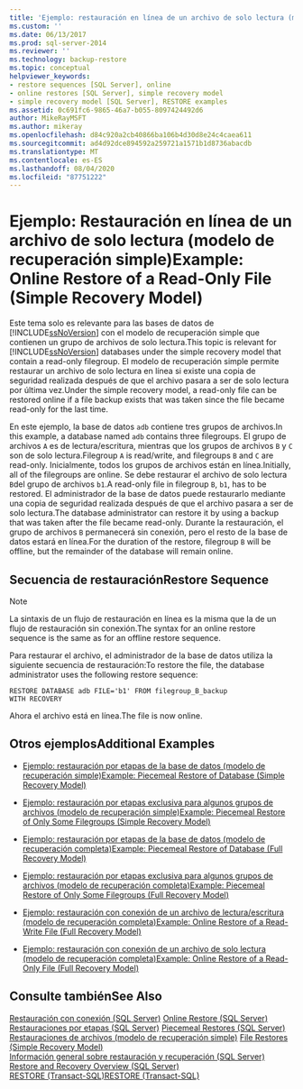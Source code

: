 ```yaml
---
title: 'Ejemplo: restauración en línea de un archivo de solo lectura (modelo de recuperación simple) | Microsoft Docs'
ms.custom: ''
ms.date: 06/13/2017
ms.prod: sql-server-2014
ms.reviewer: ''
ms.technology: backup-restore
ms.topic: conceptual
helpviewer_keywords:
- restore sequences [SQL Server], online
- online restores [SQL Server], simple recovery model
- simple recovery model [SQL Server], RESTORE examples
ms.assetid: 0c691fc6-9865-46a7-b055-8097424492d6
author: MikeRayMSFT
ms.author: mikeray
ms.openlocfilehash: d84c920a2cb40866ba106b4d30d8e24c4caea611
ms.sourcegitcommit: ad4d92dce894592a259721a1571b1d8736abacdb
ms.translationtype: MT
ms.contentlocale: es-ES
ms.lasthandoff: 08/04/2020
ms.locfileid: "87751222"
---
```

# <a name="example-online-restore-of-a-read-only-file-simple-recovery-model"></a><span data-ttu-id="fd3f5-102">Ejemplo: Restauración en línea de un archivo de solo lectura (modelo de recuperación simple)</span><span class="sxs-lookup"><span data-stu-id="fd3f5-102">Example: Online Restore of a Read-Only File (Simple Recovery Model)</span></span>
  <span data-ttu-id="fd3f5-103">Este tema solo es relevante para las bases de datos de [!INCLUDE[ssNoVersion](../../includes/ssnoversion-md.md)] con el modelo de recuperación simple que contienen un grupo de archivos de solo lectura.</span><span class="sxs-lookup"><span data-stu-id="fd3f5-103">This topic is relevant for [!INCLUDE[ssNoVersion](../../includes/ssnoversion-md.md)] databases under the simple recovery model that contain a read-only filegroup.</span></span> <span data-ttu-id="fd3f5-104">El modelo de recuperación simple permite restaurar un archivo de solo lectura en línea si existe una copia de seguridad realizada después de que el archivo pasara a ser de solo lectura por última vez.</span><span class="sxs-lookup"><span data-stu-id="fd3f5-104">Under the simple recovery model, a read-only file can be restored online if a file backup exists that was taken since the file became read-only for the last time.</span></span>  
  
 <span data-ttu-id="fd3f5-105">En este ejemplo, la base de datos `adb` contiene tres grupos de archivos.</span><span class="sxs-lookup"><span data-stu-id="fd3f5-105">In this example, a database named `adb` contains three filegroups.</span></span> <span data-ttu-id="fd3f5-106">El grupo de archivos `A` es de lectura/escritura, mientras que los grupos de archivos `B` y `C` son de solo lectura.</span><span class="sxs-lookup"><span data-stu-id="fd3f5-106">Filegroup `A` is read/write, and filegroups `B` and `C` are read-only.</span></span> <span data-ttu-id="fd3f5-107">Inicialmente, todos los grupos de archivos están en línea.</span><span class="sxs-lookup"><span data-stu-id="fd3f5-107">Initially, all of the filegroups are online.</span></span> <span data-ttu-id="fd3f5-108">Se debe restaurar el archivo de solo lectura `B`del grupo de archivos `b1`.</span><span class="sxs-lookup"><span data-stu-id="fd3f5-108">A read-only file in filegroup `B`, `b1`, has to be restored.</span></span> <span data-ttu-id="fd3f5-109">El administrador de la base de datos puede restaurarlo mediante una copia de seguridad realizada después de que el archivo pasara a ser de solo lectura.</span><span class="sxs-lookup"><span data-stu-id="fd3f5-109">The database administrator can restore it by using a backup that was taken after the file became read-only.</span></span> <span data-ttu-id="fd3f5-110">Durante la restauración, el grupo de archivos `B` permanecerá sin conexión, pero el resto de la base de datos estará en línea.</span><span class="sxs-lookup"><span data-stu-id="fd3f5-110">For the duration of the restore, filegroup `B` will be offline, but the remainder of the database will remain online.</span></span>  
  
## <a name="restore-sequence"></a><span data-ttu-id="fd3f5-111">Secuencia de restauración</span><span class="sxs-lookup"><span data-stu-id="fd3f5-111">Restore Sequence</span></span>  
  
> [!NOTE]  
>  <span data-ttu-id="fd3f5-112">La sintaxis de un flujo de restauración en línea es la misma que la de un flujo de restauración sin conexión.</span><span class="sxs-lookup"><span data-stu-id="fd3f5-112">The syntax for an online restore sequence is the same as for an offline restore sequence.</span></span>  
  
 <span data-ttu-id="fd3f5-113">Para restaurar el archivo, el administrador de la base de datos utiliza la siguiente secuencia de restauración:</span><span class="sxs-lookup"><span data-stu-id="fd3f5-113">To restore the file, the database administrator uses the following restore sequence:</span></span>  
  
```  
RESTORE DATABASE adb FILE='b1' FROM filegroup_B_backup   
WITH RECOVERY  
```  
  
 <span data-ttu-id="fd3f5-114">Ahora el archivo está en línea.</span><span class="sxs-lookup"><span data-stu-id="fd3f5-114">The file is now online.</span></span>  
  
## <a name="additional-examples"></a><span data-ttu-id="fd3f5-115">Otros ejemplos</span><span class="sxs-lookup"><span data-stu-id="fd3f5-115">Additional Examples</span></span>  
  
-   [<span data-ttu-id="fd3f5-116">Ejemplo: restauración por etapas de la base de datos &#40;modelo de recuperación simple&#41;</span><span class="sxs-lookup"><span data-stu-id="fd3f5-116">Example: Piecemeal Restore of Database &#40;Simple Recovery Model&#41;</span></span>](example-piecemeal-restore-of-database-simple-recovery-model.md)  
  
-   [<span data-ttu-id="fd3f5-117">Ejemplo: restauración por etapas exclusiva para algunos grupos de archivos &#40;modelo de recuperación simple&#41;</span><span class="sxs-lookup"><span data-stu-id="fd3f5-117">Example: Piecemeal Restore of Only Some Filegroups &#40;Simple Recovery Model&#41;</span></span>](example-piecemeal-restore-of-only-some-filegroups-simple-recovery-model.md)  
  
-   [<span data-ttu-id="fd3f5-118">Ejemplo: restauración por etapas de la base de datos &#40;modelo de recuperación completa&#41;</span><span class="sxs-lookup"><span data-stu-id="fd3f5-118">Example: Piecemeal Restore of Database &#40;Full Recovery Model&#41;</span></span>](example-piecemeal-restore-of-database-full-recovery-model.md)  
  
-   [<span data-ttu-id="fd3f5-119">Ejemplo: restauración por etapas exclusiva para algunos grupos de archivos &#40;modelo de recuperación completa&#41;</span><span class="sxs-lookup"><span data-stu-id="fd3f5-119">Example: Piecemeal Restore of Only Some Filegroups &#40;Full Recovery Model&#41;</span></span>](example-piecemeal-restore-of-only-some-filegroups-full-recovery-model.md)  
  
-   [<span data-ttu-id="fd3f5-120">Ejemplo: restauración con conexión de un archivo de lectura/escritura &#40;modelo de recuperación completa&#41;</span><span class="sxs-lookup"><span data-stu-id="fd3f5-120">Example: Online Restore of a Read-Write File &#40;Full Recovery Model&#41;</span></span>](example-online-restore-of-a-read-write-file-full-recovery-model.md)  
  
-   [<span data-ttu-id="fd3f5-121">Ejemplo: restauración con conexión de un archivo de solo lectura &#40;modelo de recuperación completa&#41;</span><span class="sxs-lookup"><span data-stu-id="fd3f5-121">Example: Online Restore of a Read-Only File &#40;Full Recovery Model&#41;</span></span>](example-online-restore-of-a-read-only-file-full-recovery-model.md)  
  
## <a name="see-also"></a><span data-ttu-id="fd3f5-122">Consulte también</span><span class="sxs-lookup"><span data-stu-id="fd3f5-122">See Also</span></span>  
 <span data-ttu-id="fd3f5-123">[Restauración con conexión &#40;SQL Server&#41;](online-restore-sql-server.md) </span><span class="sxs-lookup"><span data-stu-id="fd3f5-123">[Online Restore &#40;SQL Server&#41;](online-restore-sql-server.md) </span></span>  
 <span data-ttu-id="fd3f5-124">[Restauraciones por etapas &#40;SQL Server&#41;](piecemeal-restores-sql-server.md) </span><span class="sxs-lookup"><span data-stu-id="fd3f5-124">[Piecemeal Restores &#40;SQL Server&#41;](piecemeal-restores-sql-server.md) </span></span>  
 <span data-ttu-id="fd3f5-125">[Restauraciones de archivos &#40;modelo de recuperación simple&#41;](file-restores-simple-recovery-model.md) </span><span class="sxs-lookup"><span data-stu-id="fd3f5-125">[File Restores &#40;Simple Recovery Model&#41;](file-restores-simple-recovery-model.md) </span></span>  
 <span data-ttu-id="fd3f5-126">[Información general sobre restauración y recuperación &#40;SQL Server&#41;](restore-and-recovery-overview-sql-server.md) </span><span class="sxs-lookup"><span data-stu-id="fd3f5-126">[Restore and Recovery Overview &#40;SQL Server&#41;](restore-and-recovery-overview-sql-server.md) </span></span>  
 [<span data-ttu-id="fd3f5-127">RESTORE &#40;Transact-SQL&#41;</span><span class="sxs-lookup"><span data-stu-id="fd3f5-127">RESTORE &#40;Transact-SQL&#41;</span></span>](/sql/t-sql/statements/restore-statements-transact-sql)  
  
  
